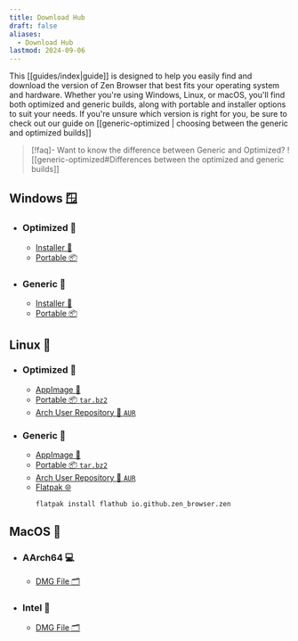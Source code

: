 ```yaml
---
title: Download Hub
draft: false
aliases:
  - Download Hub
lastmod: 2024-09-06
---
```


This [[guides/index|guide]] is designed to help you easily find and download the version of Zen Browser that best fits your operating system and hardware. Whether you're using Windows, Linux, or macOS, you'll find both optimized and generic builds, along with portable and installer options to suit your needs. If you're unsure which version is right for you, be sure to check out our guide on [[generic-optimized | choosing between the generic and optimized builds]]

> [!faq]- Want to know the difference between Generic and Optimized?
> ![[generic-optimized#Differences between the optimized and generic builds]]

## Windows 🪟

- ### Optimized 🚀
    
	- [Installer 🚀](https://github.com/zen-browser/desktop/releases/latest/download/zen.installer.exe)
	- [Portable 📦](https://github.com/zen-browser/desktop/releases/latest/download/zen.win-specific.zip)

- ### Generic 👴
    
	- [Installer 🚀](https://github.com/zen-browser/desktop/releases/latest/download/zen.installer-generic.exe)
	- [Portable 📦](https://github.com/zen-browser/desktop/releases/latest/download/zen.win-generic.zip)

## Linux 🐧

- ### Optimized 🚀
    
	- [AppImage 🚀](https://github.com/zen-browser/desktop/releases/latest/download/zen-specific.AppImage)
	- [Portable 📦 `tar.bz2`](https://github.com/zen-browser/desktop/releases/latest/download/zen.linux-specific.tar.bz2)
	- [Arch User Repository 📂 `AUR`](https://aur.archlinux.org/packages/zen-browser-avx2-bin)
	  
- ### Generic 👴
    
	- [AppImage 🚀](https://github.com/zen-browser/desktop/releases/latest/download/zen-generic.AppImage)
	- [Portable 📦 `tar.bz2`](https://github.com/zen-browser/desktop/releases/latest/download/zen.linux-generic.tar.bz2)
	- [Arch User Repository 📂 `AUR`](https://aur.archlinux.org/packages/zen-browser-bin) 
	- [Flatpak 🌐](https://flathub.org/apps/io.github.zen_browser.zen)  
	  ```bash
	  flatpak install flathub io.github.zen_browser.zen
	  ```


## MacOS 🍎

- ### AArch64 💻
	    
	- [DMG File 🗂️](https://github.com/zen-browser/desktop/releases/latest/download/zen.macos-aarch64.dmg)
    
- ### Intel 💽

	- [DMG File 🗂️](https://github.com/zen-browser/desktop/releases/latest/download/zen.macos-x64.dmg)
